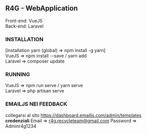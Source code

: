 ## R4G - WebApplication

Front-end: VueJS <br/>
Back-end: Laravel

### INSTALLATION
[installation yarn (global) => npm install -g yarn] <br/>
VueJS => npm install --save / yarn add <br/>
Laravel => composer update <br/>

### RUNNING
VueJS => npm run serve / yarn serve <br/> 
Laravel => php artisan serve <br/>

### EMAILJS NEI FEEDBACK
collegarsi al sito https://dashboard.emailjs.com/admin/templates
**credenziali**
Email => r4g.recycleteam@gmail.com
Password => Adminr4g1234